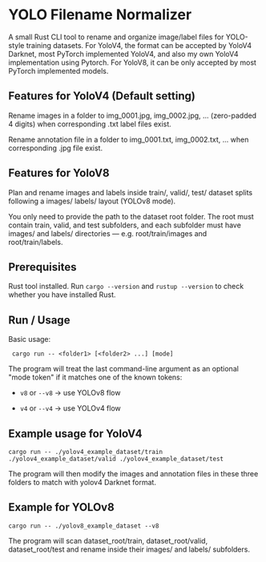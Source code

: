 # YOLO Filename Normalizer

A small Rust CLI tool to rename and organize image/label files for YOLO-style training datasets. For YoloV4, the format can be accepted by YoloV4 Darknet, most PyTorch implemented YoloV4, and also my own YoloV4 implementation using Pytorch. For YoloV8, it can be only accepted by most PyTorch implemented models.

## Features for YoloV4 (Default setting)
Rename images in a folder to img_0001.jpg, img_0002.jpg, ... (zero-padded 4 digits) when corresponding .txt label files exist.

Rename annotation file in a folder to img_0001.txt, img_0002.txt, ... when corresponding .jpg file exist.

## Features for YoloV8
Plan and rename images and labels inside train/, valid/, test/ dataset splits following a images/ labels/ layout (YOLOv8 mode).

You only need to provide the path to the dataset root folder.
The root must contain train, valid, and test subfolders, and each subfolder must have images/ and labels/ directories — e.g. root/train/images and root/train/labels.

## Prerequisites

Rust tool installed.
Run `cargo --version` and `rustup --version` to check whether you have installed Rust.

## Run / Usage
Basic usage:

`
cargo run -- <folder1> [<folder2> ...] [mode]`

The program will treat the last command-line argument as an optional "mode token" if it matches one of the known tokens:

- `v8` or `--v8` → use YOLOv8 flow

- `v4` or `--v4` → use YOLOv4 flow

##  Example usage for YoloV4

`
cargo run -- ./yolov4_example_dataset/train ./yolov4_example_dataset/valid ./yolov4_example_dataset/test
`

The program will then modify the images and annotation files in these three folders to match with yolov4 Darknet format.

## Example for YOLOv8


`cargo run -- ./yolov8_example_dataset --v8`

The program will scan dataset_root/train, dataset_root/valid, dataset_root/test and rename inside their images/ and labels/ subfolders.




